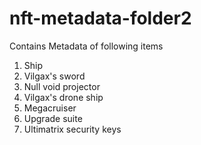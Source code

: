 # nft-metadata-folder2

Contains Metadata of following items
1. Ship
2. Vilgax's sword
3. Null void projector
4. Vilgax's drone ship
5. Megacruiser
6. Upgrade suite
7. Ultimatrix security keys